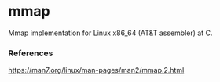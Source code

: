 # mmap
Mmap implementation for Linux x86_64 (AT&amp;T assembler) at C.

### References

https://man7.org/linux/man-pages/man2/mmap.2.html
